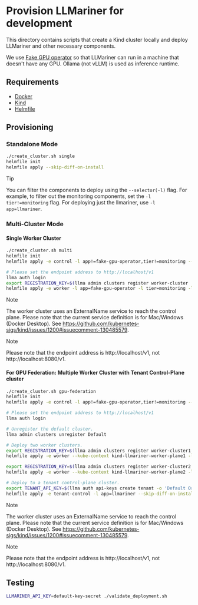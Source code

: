 # Provision LLMariner for development

This directory contains scripts that create a Kind cluster locally and deploy LLMariner and other necessary components.

We use [Fake GPU operator](https://github.com/run-ai/fake-gpu-operator) so that LLMariner can run in a machine that doesn't have any GPU. Ollama (not vLLM) is used as inference runtime.

## Requirements

- [Docker](https://docs.docker.com/engine/install/)
- [Kind](https://kind.sigs.k8s.io/docs/user/quick-start/#installation)
- [Helmfile](https://helmfile.readthedocs.io/en/latest/#installation)

## Provisioning

### Standalone Mode

```bash
./create_cluster.sh single
helmfile init
helmfile apply --skip-diff-on-install
```

> [!TIP]
> You can filter the components to deploy using the `--selector(-l)` flag.
> For example, to filter out the monitoring components, set the `-l tier!=monitoring` flag.
> For deploying just the llmariner, use `-l app=llmariner`.

### Multi-Cluster Mode

#### Single Worker Cluster

```bash
./create_cluster.sh multi
helmfile init
helmfile apply -e control -l app!=fake-gpu-operator,tier!=monitoring --skip-diff-on-install

# Please set the endpoint address to http://localhost/v1
llma auth login
export REGISTRATION_KEY=$(llma admin clusters register worker-cluster | sed -n 's/.*Registration Key: "\([^"]*\)".*/\1/p')
helmfile apply -e worker -l app=fake-gpu-operator -l tier=monitoring -l app=llmariner --skip-diff-on-install
```

> [!NOTE]
> The worker cluster uses an ExternalName service to reach the control plane.
> Please note that the current service definition is for Mac/Windows (Docker Desktop).
> See https://github.com/kubernetes-sigs/kind/issues/1200#issuecomment-130485579.

> [!NOTE]
> Please note that the endpoint address is http://localhost/v1, not http://localhost:8080/v1.

#### For GPU Federation: Multiple Worker Cluster with Tenant Control-Plane cluster

```bash
./create_cluster.sh gpu-federation
helmfile init
helmfile apply -e control -l app!=fake-gpu-operator,tier!=monitoring --skip-diff-on-install

# Please set the endpoint address to http://localhost/v1
llma auth login

# Unregister the default cluster.
llma admin clusters unregister Default

# Deploy two worker clusters.
export REGISTRATION_KEY=$(llma admin clusters register worker-cluster1 | sed -n 's/.*Registration Key: "\([^"]*\)".*/\1/p')
helmfile apply -e worker --kube-context kind-llmariner-worker-plane1 -l app=fake-gpu-operator -l app=llmariner --skip-diff-on-install

export REGISTRATION_KEY=$(llma admin clusters register worker-cluster2 | sed -n 's/.*Registration Key: "\([^"]*\)".*/\1/p')
helmfile apply -e worker --kube-context kind-llmariner-worker-plane2 -l app=fake-gpu-operator -l app=llmariner --skip-diff-on-install

# Deploy to a tenant control-plane cluster.
export TENANT_API_KEY=$(llma auth api-keys create tenant -o 'Default Organization' --role tenant-system --service-account | sed -n 's/.*Secret: \(.*\)/\1/p')
helmfile apply -e tenant-control -l app=llmariner --skip-diff-on-install
```

> [!NOTE]
> The worker cluster uses an ExternalName service to reach the control plane.
> Please note that the current service definition is for Mac/Windows (Docker Desktop).
> See https://github.com/kubernetes-sigs/kind/issues/1200#issuecomment-130485579.

> [!NOTE]
> Please note that the endpoint address is http://localhost/v1, not http://localhost:8080/v1.


## Testing

```bash
LLMARINER_API_KEY=default-key-secret ./validate_deployment.sh
```
